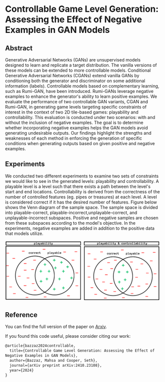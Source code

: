 # Controllable Game Level Generation: Assessing the Effect of Negative Examples in GAN Models
## Abstract

Generative Adversarial Networks (GANs) are unsupervised models designed to learn and replicate a target distribution. The vanilla versions of these models can be extended to more controllable models. Conditional Generative Adversarial Networks (CGANs) extend vanilla GANs by conditioning both the generator and discriminator on some additional information (labels). Controllable models based on complementary learning, such as Rumi-GAN, have been introduced. Rumi-GANs leverage negative examples to enhance the generator's ability to learn positive examples. We evaluate the performance of two controllable GAN variants, CGAN and Rumi-GAN, in generating game levels targeting specific constraints of interest in the context of two 2D tile-based games: playability and controllability. This evaluation is conducted under two scenarios: with and without the inclusion of negative examples. The goal is to determine whether incorporating negative examples helps the GAN models avoid generating undesirable outputs. Our findings highlight the strengths and weaknesses of each method in enforcing the generation of specific conditions when generating outputs based on given positive and negative examples.

## Experiments
We conducted two different experiments to examine two sets of constraints we would like to see in the generated levels: playability and controllability. A playable level is a level such that there exists a path between the level's start and end locations. Controllability is derived from the correctness of the number of controlled features (eg. pipes or treasures) at each level. A level is considered correct if it has the desired number of features. Figure below shows the Venn diagram of the sample space. The sample space is divided into playable-correct, playable-incorrect,unplayable-correct, and unplayable-incorrect subspaces. Positive and negative samples are chosen from these subspaces according to the model's objective. In the experiments, negative examples are added in addition to the positive data that models utilize. 

<img src="./doc/ven2-1.png" alt="Description of image" width="600"/>

## Reference
You can find the full version of the paper on [Arxiv](https://arxiv.org/abs/2410.23108).

If you found this code useful, please consider citing our work:
```
@article{bazzaz2024controllable,
  title={Controllable Game Level Generation: Assessing the Effect of Negative Examples in GAN Models},
  author={Bazzaz, Mahsa and Cooper, Seth},
  journal={arXiv preprint arXiv:2410.23108},
  year={2024}
}